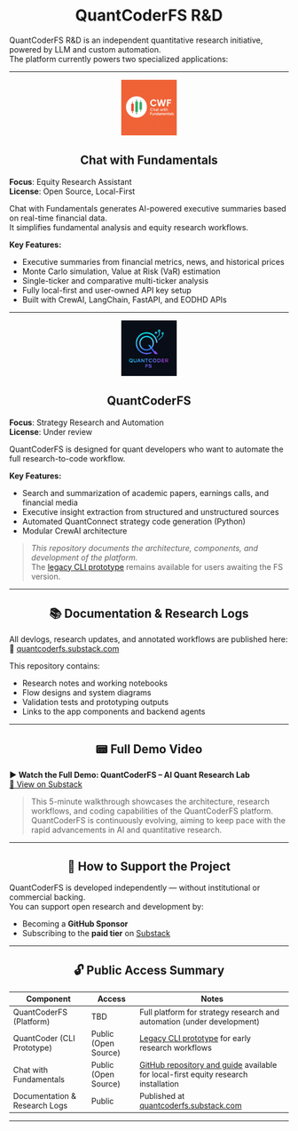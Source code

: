 # <div align="center">QuantCoderFS R&D</div>

QuantCoderFS R&D is an independent quantitative research initiative, powered by LLM and custom automation.\
The platform currently powers two specialized applications:

---

<p align="center">
  <img src="logocwf.png" alt="Chat with Fundamentals Logo" width="100"/>
</p>

<h2 align="center">Chat with Fundamentals</h2>

**Focus**: Equity Research Assistant  
**License**: Open Source, Local-First

Chat with Fundamentals generates AI-powered executive summaries based on real-time financial data.\
It simplifies fundamental analysis and equity research workflows.

**Key Features:**

- Executive summaries from financial metrics, news, and historical prices
- Monte Carlo simulation, Value at Risk (VaR) estimation
- Single-ticker and comparative multi-ticker analysis
- Fully local-first and user-owned API key setup
- Built with CrewAI, LangChain, FastAPI, and EODHD APIs

---

<p align="center">
  <img src="logo.png" alt="QuantCoderFS Logo" width="100"/>
</p>

<h2 align="center">QuantCoderFS</h2>

**Focus**: Strategy Research and Automation  
**License**: Under review

QuantCoderFS is designed for quant developers who want to automate the full research-to-code workflow.

**Key Features:**

- Search and summarization of academic papers, earnings calls, and financial media
- Executive insight extraction from structured and unstructured sources
- Automated QuantConnect strategy code generation (Python)
- Modular CrewAI architecture

> *This repository documents the architecture, components, and development of the platform.*\
> The [legacy CLI prototype](https://github.com/SL-Mar/quantcoder-legacy) remains available for users awaiting the FS version.

---

<h2 align="center">📚 Documentation & Research Logs</h2>

All devlogs, research updates, and annotated workflows are published here:\
🔗 [quantcoderfs.substack.com](https://quantcoderfs.substack.com)

This repository contains:

- Research notes and working notebooks  
- Flow designs and system diagrams  
- Validation tests and prototyping outputs  
- Links to the app components and backend agents

---

<h2 align="center">📟 Full Demo Video</h2>

**▶ Watch the Full Demo: QuantCoderFS – AI Quant Research Lab**\
[🔗 View on Substack](https://open.substack.com/pub/quantcoderfs/p/full-demo-quantcoder-fs-ai-quant?r=5hdac8&utm_campaign=post&utm_medium=web&showWelcomeOnShare=false)

> This 5-minute walkthrough showcases the architecture, research workflows, and coding capabilities of the QuantCoderFS platform.\
> QuantCoderFS is continuously evolving, aiming to keep pace with the rapid advancements in AI and quantitative research.

---

<h2 align="center">🤝 How to Support the Project</h2>

QuantCoderFS is developed independently — without institutional or commercial backing.\
You can support open research and development by:

- Becoming a **GitHub Sponsor**  
- Subscribing to the **paid tier** on [Substack](https://quantcoderfs.substack.com)

---

<h2 align="center">🔓 Public Access Summary</h2>

| Component                     | Access               | Notes                                                                                                                                            |
|------------------------------|----------------------|--------------------------------------------------------------------------------------------------------------------------------------------------|
| QuantCoderFS (Platform)       | TBD                  | Full platform for strategy research and automation (under development)                                                                           |
| QuantCoder (CLI Prototype)    | Public (Open Source) | [Legacy CLI prototype](https://github.com/SL-Mar/quantcoder-legacy) for early research workflows                                                 |
| Chat with Fundamentals        | Public (Open Source) | [GitHub repository and guide](https://quantcoderfs.substack.com/s/chat-with-fundamentals) available for local-first equity research installation |
| Documentation & Research Logs | Public               | Published at [quantcoderfs.substack.com](https://quantcoderfs.substack.com)                                                                      |

---

##


